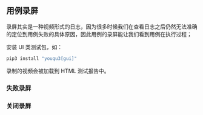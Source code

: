 ## 用例录屏

录屏其实是一种视频形式的日志，因为很多时候我们在查看日志之后仍然无法准确的定位到用例失败的具体原因，因此用例的录屏能让我们看到用例在执行过程；

 安装 UI 类测试包，如：

```bash
pip3 install "youqu3[gui]"
```

录制的视频会被加载到 HTML 测试报告中。

### 失败录屏 <Badge type="warning" text="默认" />



### 关闭录屏
